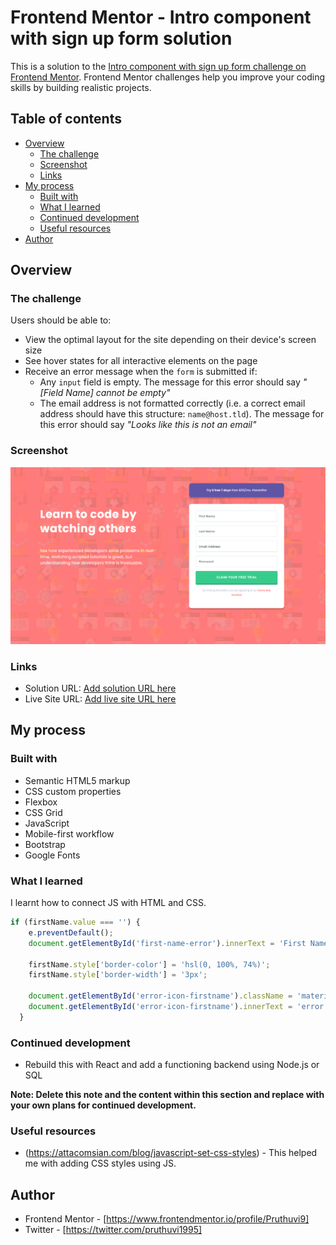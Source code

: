 # Frontend Mentor - Intro component with sign up form solution

This is a solution to the [Intro component with sign up form challenge on Frontend Mentor](https://www.frontendmentor.io/challenges/intro-component-with-signup-form-5cf91bd49edda32581d28fd1). Frontend Mentor challenges help you improve your coding skills by building realistic projects. 

## Table of contents

- [Overview](#overview)
  - [The challenge](#the-challenge)
  - [Screenshot](#screenshot)
  - [Links](#links)
- [My process](#my-process)
  - [Built with](#built-with)
  - [What I learned](#what-i-learned)
  - [Continued development](#continued-development)
  - [Useful resources](#useful-resources)
- [Author](#author)


## Overview

### The challenge

Users should be able to:

- View the optimal layout for the site depending on their device's screen size
- See hover states for all interactive elements on the page
- Receive an error message when the `form` is submitted if:
  - Any `input` field is empty. The message for this error should say *"[Field Name] cannot be empty"*
  - The email address is not formatted correctly (i.e. a correct email address should have this structure: `name@host.tld`). The message for this error should say *"Looks like this is not an email"*

### Screenshot

![](./Screenshot.png)

### Links

- Solution URL: [Add solution URL here](https://github.com/Pruthuvi9/intro-component-with-signup-form-master)
- Live Site URL: [Add live site URL here](https://pruthuvi9.github.io/intro-component-with-signup-form-master/)

## My process

### Built with

- Semantic HTML5 markup
- CSS custom properties
- Flexbox
- CSS Grid
- JavaScript
- Mobile-first workflow
- Bootstrap
- Google Fonts

### What I learned

I learnt how to connect JS with HTML and CSS.

```js
if (firstName.value === '') {
    e.preventDefault();
    document.getElementById('first-name-error').innerText = 'First Name cannot be empty';
    
    firstName.style['border-color'] = 'hsl(0, 100%, 74%)';
    firstName.style['border-width'] = '3px';

    document.getElementById('error-icon-firstname').className = 'material-icons-outlined md-24';
    document.getElementById('error-icon-firstname').innerText = 'error';
  }
```

### Continued development

- Rebuild this with React and add a functioning backend using Node.js or SQL

**Note: Delete this note and the content within this section and replace with your own plans for continued development.**

### Useful resources

- (https://attacomsian.com/blog/javascript-set-css-styles) - This helped me with adding CSS styles using JS.


## Author

- Frontend Mentor - [https://www.frontendmentor.io/profile/Pruthuvi9]
- Twitter - [https://twitter.com/pruthuvi1995]

